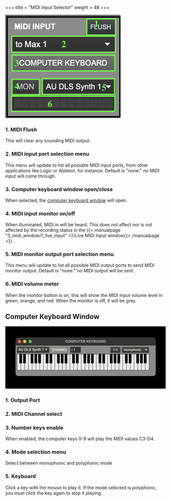 +++
title = "MIDI Input Selector"
weight = 48
+++

![pic1](images/midi-io-window-numbered.png)

### 1. MIDI Flush
This will clear any sounding MIDI output.
### 2. MIDI input port selection menu
This menu will update to list all possible MIDI input ports, from other applications like Logic or Ableton, for instance. Default is "none:" no MIDI input will come through.  
### 3. Computer keyboard window open/close
When selected, the [computer keyboard window](#computer-keyboard-window) will open.
### 4. MIDI input monitor on/off
When illuminated, MIDI in will be heard. This does not affect nor is not affected by the recording status in the {{< manualpage "3_midi_window/1_live_input" >}}Live MIDI Input window{{< /manualpage >}}
.  
### 5. MIDI monitor output port selection menu
This menu will update to list all possible MIDI output ports to send MIDI monitor output. Default is "none:" no MIDI output will be sent.  

### 6. MIDI volume meter
When the monitor button is on, this will show the MIDI input volume level in green, orange, and red. When the monitor is off, it will be grey.

## Computer Keyboard Window
![computer keyboard window](images/computer-kbd-numbered.png)
### 1. Output Port
### 2. MIDI Channel select
### 3. Number keys enable
When enabled, the computer keys 0-9 will play the MIDI values C3-D4.
### 4. Mode selection menu
Select between monophonic and polyphonic mode
### 5. Keyboard
Click a key with the mouse to play it. If the mode selected is polyphonic, you must click the key again to stop it playing.